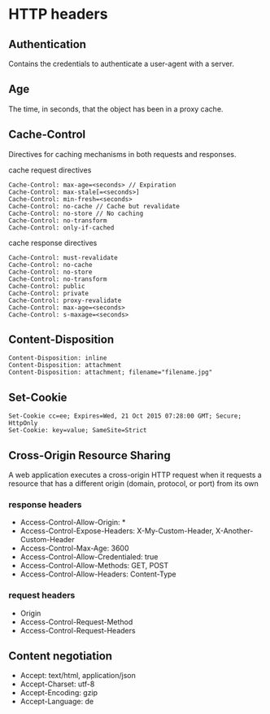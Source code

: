 # HTTP headers

## Authentication

Contains the credentials to authenticate a user-agent with a server.

## Age

The time, in seconds, that the object has been in a proxy cache.

## Cache-Control

Directives for caching mechanisms in both requests and responses.

cache request directives

```text
Cache-Control: max-age=<seconds> // Expiration
Cache-Control: max-stale[=<seconds>]
Cache-Control: min-fresh=<seconds>
Cache-Control: no-cache // Cache but revalidate
Cache-Control: no-store // No caching
Cache-Control: no-transform
Cache-Control: only-if-cached
```

cache response directives

```text
Cache-Control: must-revalidate
Cache-Control: no-cache
Cache-Control: no-store
Cache-Control: no-transform
Cache-Control: public
Cache-Control: private
Cache-Control: proxy-revalidate
Cache-Control: max-age=<seconds>
Cache-Control: s-maxage=<seconds>
```

## Content-Disposition

```text
Content-Disposition: inline
Content-Disposition: attachment
Content-Disposition: attachment; filename="filename.jpg"
```

## Set-Cookie

```text
Set-Cookie cc=ee; Expires=Wed, 21 Oct 2015 07:28:00 GMT; Secure; HttpOnly
Set-Cookie: key=value; SameSite=Strict
```

## Cross-Origin Resource Sharing

A web application executes a cross-origin HTTP request when it requests a resource that has a different origin (domain, protocol, or port) from its own

### response headers

* Access-Control-Allow-Origin: *
* Access-Control-Expose-Headers: X-My-Custom-Header, X-Another-Custom-Header
* Access-Control-Max-Age: 3600
* Access-Control-Allow-Credentialed: true
* Access-Control-Allow-Methods: GET, POST
* Access-Control-Allow-Headers: Content-Type

### request headers

* Origin
* Access-Control-Request-Method
* Access-Control-Request-Headers

## Content negotiation

* Accept: text/html, application/json
* Accept-Charset: utf-8
* Accept-Encoding: gzip
* Accept-Language: de
